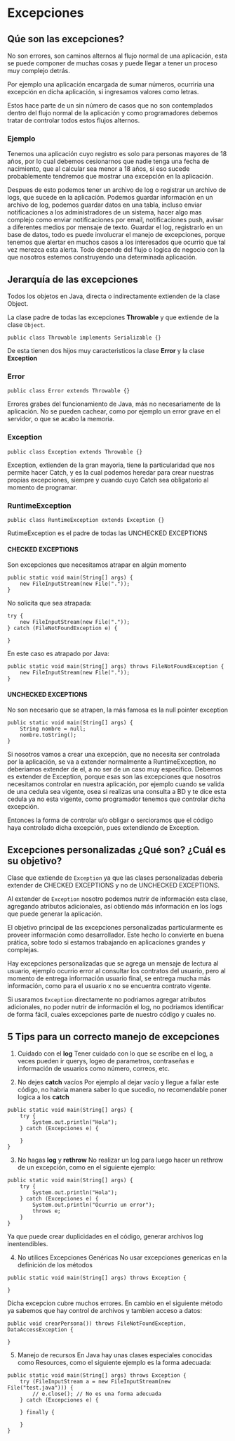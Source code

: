 # Excepciones

## Qúe son las excepciones?

No son errores, son caminos alternos al flujo normal de una aplicación, esta se puede componer de muchas cosas y puede llegar a tener un proceso muy complejo detrás.

Por ejemplo una aplicación encargada de sumar números, ocurriria una excepción en dicha aplicación, si ingresamos valores como letras.

Estos hace parte de un sin número de casos que no son contemplados dentro del flujo normal de la aplicación y como programadores debemos tratar de controlar todos estos flujos alternos.

### Ejemplo

Tenemos una aplicación cuyo registro es solo para personas mayores de 18 años, por lo cual debemos cesionarnos que nadie tenga una fecha de nacimiento, que al calcular sea menor a 18 años,
si eso sucede probablemente tendremos que mostrar una excepción en la aplicación.

Despues de esto podemos tener un archivo de log o registrar un archivo de logs, que sucede en la aplicación.
Podemos guardar información en un archivo de log, podemos guardar datos en una tabla, incluso enviar notificaciones a los administradores de un sistema, hacer algo mas complejo como enviar
notificaciones por email, notificaciones push, avisar a diferentes medios por mensaje de texto.
Guardar el log, registrarlo en un base de datos, todo es puede involucrar el manejo de excepciones, porque tenemos que alertar en muchos casos a los interesados que ocurrio que tal vez
merezca esta alerta.
Todo depende del flujo o logica de negocio con la que nosotros estemos construyendo una determinada aplicación.

## Jerarquía de las excepciones

Todos los objetos en Java, directa o indirectamente extienden de la clase Object.

La clase padre de todas las excepciones **Throwable** y que extiende de la clase `Object`.

```
public class Throwable implements Serializable {}
```

De esta tienen dos hijos muy caracteristicos la clase **Error** y la clase **Exception**

### Error

```
public class Error extends Throwable {}
```

Errores grabes del funcionamiento de Java, más no necesariamente de la aplicación. No se pueden cachear, como por ejemplo un error grave en el servidor, o que se acabo la memoria.

### Exception

```
public class Exception extends Throwable {}
```

Exception, extienden de la gran mayoria, tiene la particularidad que nos permite hacer Catch, y es la cual podemos heredar para crear nuestras propias excepciones, siempre y cuando cuyo Catch sea obligatorio al momento de programar.

### RuntimeException

```
public class RuntimeException extends Exception {}
```

RutimeException es el padre de todas las UNCHECKED EXCEPTIONS

#### CHECKED EXCEPTIONS

Son excepciones que necesitamos atrapar en algún momento

```
public static void main(String[] args) {
	new FileInputStream(new File("."));
}
```

No solicita que sea atrapada:

```
try {
	new FileInputStream(new File("."));
} catch (FileNotFoundException e) {

}

```

En este caso es atrapado por Java:

```
public static void main(String[] args) throws FileNotFoundException {
	new FileInputStream(new File("."));
}
```

#### UNCHECKED EXCEPTIONS

No son necesario que se atrapen, la más famosa es la null pointer exception

```
public static void main(String[] args) {
	String nombre = null;
	nombre.toString();
}
```

Si nosotros vamos a crear una excepción, que no necesita ser controlada por la aplicación, se va a extender normalmente a RuntimeException, no deberiamos extender de el, a no ser de un caso muy especifico. Debemos es extender de Exception, porque esas son las excepciones que nosotros necesitamos controlar en nuestra aplicación, por ejemplo cuando se valida de una cedula sea vigente, osea si realizas una consulta a BD y te dice esta cedula ya no esta vigente, como programador tenemos que controlar dicha excepción.

Entonces la forma de controlar u/o obligar o sercioramos que el código haya controlado dicha excepción, pues extendiendo de Exception.

## Excepciones personalizadas ¿Qué son? ¿Cuál es su objetivo?

Clase que extiende de `Exception` ya que las clases personalizadas deberia extender de CHECKED EXCEPTIONS y no de UNCHECKED EXCEPTIONS.

Al extender de `Exception` nosotro podemos nutrir de información esta clase, agregando atributos adicionales, así obtiendo más información en los logs que puede generar la aplicación.

El objetivo principal de las excepciones personalizadas particularmente es proveer información como desarrollador. Este hecho lo convierte en buena prática, sobre todo si estamos trabajando en aplicaciones grandes y complejas.

Hay excepciones personalizadas que se agrega un mensaje de lectura al usuario, ejemplo ocurrio error al consultar los contratos del usuario, pero al momento de entrega información usuario final, se entrega mucha más información, como para el usuario x no se encuentra contrato vigente.

Si usaramos `Exception` directamente no podriamos agregar atributos adicionales, no poder nutrir de información el log, no podriamos identificar de forma fácil, cuales excepciones parte de nuestro código y cuales no.

## 5 Tips para un correcto manejo de excepciones

1. Cuidado con el **log**
   Tener cuidado con lo que se escribe en el log, a veces pueden ir querys, logeo de parametros, contraseñas e información de usuarios como número, correos, etc.

2. No dejes **catch** vacíos
   Por ejemplo al dejar vacío y llegue a fallar este código, no habria manera saber lo que sucedio, no recomendable poner logica a los **catch**

```
public static void main(String[] args) {
	try {
	    System.out.println("Hola");
	} catch (Excepciones e) {

	}
}
```

3. No hagas **log** y **rethrow**
   No realizar un log para luego hacer un rethrow de un excepción, como en el siguiente ejemplo:

```
public static void main(String[] args) {
	try {
	    System.out.println("Hola");
	} catch (Excepciones e) {
	    System.out.println("Ocurrio un error");
	    throws e;
	}
}
```

Ya que puede crear duplicidades en el código, generar archivos log inentendibles.

4. No utilices Excepciones Genéricas
   No usar excepciones genericas en la definición de los métodos

```
public static void main(String[] args) throws Exception {

}
```

Dicha excepcion cubre muchos errores. En cambio en el siguiente método ya sabemos que hay control de archivos y tambien acceso a datos:

```
public void crearPersona()) throws FileNotFoundException, DataAccessException {

}
```

5. Manejo de recursos
   En Java hay unas clases especiales conocidas como Resources, como el siguiente ejemplo es la forma adecuada:

```
public static void main(String[] args) throws Exception {
	try (FileInputStream a = new FileInputStream(new File("test.java"))) {
	    // e.close(); // No es una forma adecuada
	} catch (Excepciones e) {

	} finally {

	}
}
```
